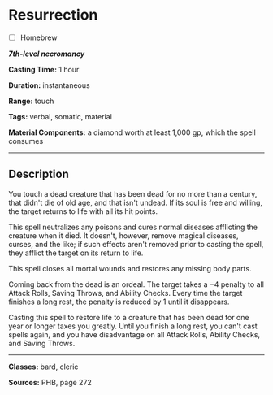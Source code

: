 # Resurrection

- [ ] Homebrew

***7th-level necromancy***

**Casting Time:** 1 hour

**Duration:** instantaneous

**Range:** touch

**Tags:** verbal, somatic, material

**Material Components:** a diamond worth at least 1,000 gp, which the spell consumes

---

## Description
You touch a dead creature that has been dead for no more than a century, that didn't die of old age, and that isn't undead.
If its soul is free and willing, the target returns to life with all its hit points.

This spell neutralizes any poisons and cures normal diseases afflicting the creature when it died.
It doesn't, however, remove magical diseases, curses, and the like; if such effects aren't removed prior to casting the spell, they afflict the target on its return to life.

This spell closes all mortal wounds and restores any missing body parts.

Coming back from the dead is an ordeal.
The target takes a −4 penalty to all Attack Rolls, Saving Throws, and Ability Checks.
Every time the target finishes a long rest, the penalty is reduced by 1 until it disappears.

Casting this spell to restore life to a creature that has been dead for one year or longer taxes you greatly.
Until you finish a long rest, you can't cast spells again, and you have disadvantage on all Attack Rolls, Ability Checks, and Saving Throws.

---

**Classes:** bard, cleric

**Sources:** PHB, page 272
